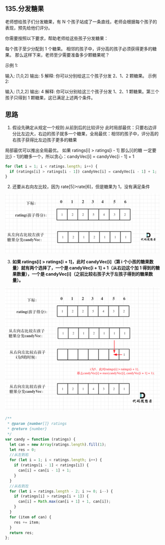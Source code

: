 ## 135.分发糖果

老师想给孩子们分发糖果，有 N 个孩子站成了一条直线，老师会根据每个孩子的表现，预先给他们评分。

你需要按照以下要求，帮助老师给这些孩子分发糖果：

每个孩子至少分配到 1 个糖果。
相邻的孩子中，评分高的孩子必须获得更多的糖果。
那么这样下来，老师至少需要准备多少颗糖果呢？

示例 1:

输入: [1,0,2]
输出: 5
解释: 你可以分别给这三个孩子分发 2、1、2 颗糖果。
示例 2:

输入: [1,2,2]
输出: 4
解释: 你可以分别给这三个孩子分发 1、2、1 颗糖果。第三个孩子只得到 1 颗糖果，这已满足上述两个条件。

## 思路

1. 假设先确定从规定一个规则:从前到后的比较评分
   此时局部最优：只要右边评分比左边大，右边的孩子就多一个糖果，全局最优：相邻的孩子中，评分高的右孩子获得比左边孩子更多的糖果

局部最优可以推出全局最优。
如果 ratings[i] > ratings[i - 1] 那么[i]的糖 一定要比[i - 1]的糖多一个，所以贪心：candyVec[i] = candyVec[i - 1] + 1

```js
for (let i = 1; i < ratings.length; i++) {
  if (ratings[i] > ratings[i - 1]) candyVec[i] = candyVec[i - 1] + 1;
}
```

2. 还要从右向左比较，因为 rate[5]>rate[6]，但是糖果为 1，没有满足条件

![这是图片](./1.png)

3. **如果 ratings[i] > ratings[i + 1]，此时 candyVec[i]（第 i 个小孩的糖果数量）就有两个选择了，一个是 candyVec[i + 1] + 1（从右边这个加 1 得到的糖果数量），一个是 candyVec[i]（之前比较右孩子大于左孩子得到的糖果数量）。**

![这是图片](./2.png)

```js
/**
 * @param {number[]} ratings
 * @return {number}
 */
var candy = function (ratings) {
  let can = new Array(ratings.length).fill(1);
  let res = 0;
  //从左到右
  for (let i = 1; i < ratings.length; i++) {
    if (ratings[i - 1] < ratings[i]) {
      can[i] = can[i - 1] + 1;
    }
  }
  //从右到左
  for (let i = ratings.length - 2; i >= 0; i--) {
    if (ratings[i] > ratings[i + 1]) {
      can[i] = Math.max(can[i + 1] + 1, can[i]);
    }
  }
  for (item of can) {
    res += item;
  }
  return res;
};
```
